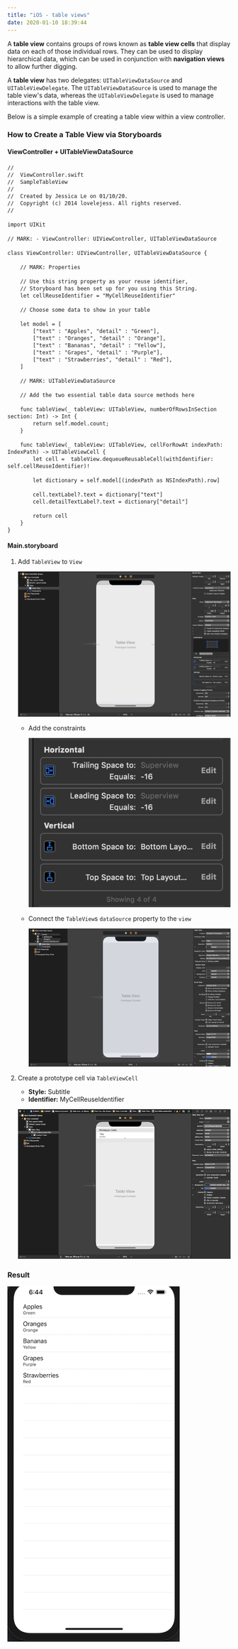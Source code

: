 ```yaml
---
title: "iOS - table views"
date: 2020-01-10 18:39:44
---
```


A **table view** contains groups of rows known as **table view cells** that display data on each of those individual rows. They can be used to display hierarchical data, which can be used in conjunction with **navigation views** to allow further digging.

A **table view** has two delegates: `UITableViewDataSource` and  `UITableViewDelegate`. The `UITableViewDataSource` is used to manage the table view's data, whereas the `UITableViewDelegate` is used to manage interactions with the table view.

Below is a simple example of creating a table view within a view controller.

### How to Create a Table View via Storyboards

#### ViewController + UITableViewDataSource
    //
    //  ViewController.swift
    //  SampleTableView
    //
    //  Created by Jessica Le on 01/10/20.
    //  Copyright (c) 2014 lovelejess. All rights reserved.
    //

    import UIKit

    // MARK: - ViewController: UIViewController, UITableViewDataSource

    class ViewController: UIViewController, UITableViewDataSource {
        
        // MARK: Properties
        
        // Use this string property as your reuse identifier, 
        // Storyboard has been set up for you using this String.
        let cellReuseIdentifier = "MyCellReuseIdentifier"
        
        // Choose some data to show in your table
        
        let model = [
            ["text" : "Apples", "detail" : "Green"],
            ["text" : "Oranges", "detail" : "Orange"],
            ["text" : "Bananas", "detail" : "Yellow"],
            ["text" : "Grapes", "detail" : "Purple"],
            ["text" : "Strawberries", "detail" : "Red"],
        ]
        
        // MARK: UITableViewDataSource
        
        // Add the two essential table data source methods here
        
        func tableView(_ tableView: UITableView, numberOfRowsInSection section: Int) -> Int {
            return self.model.count;
        }
        
        func tableView(_ tableView: UITableView, cellForRowAt indexPath: IndexPath) -> UITableViewCell {
            let cell =  tableView.dequeueReusableCell(withIdentifier: self.cellReuseIdentifier)!
            
            let dictionary = self.model[(indexPath as NSIndexPath).row]
            
            cell.textLabel?.text = dictionary["text"]
            cell.detailTextLabel?.text = dictionary["detail"]
            
            return cell
        }
    }

#### Main.storyboard

1. Add `TableView` to `View`

    ![tableview-constraints](../images/tableview-constraints.png)  

    * Add the constraints

        ![tableview-constraints-specific](../images/tableview-constraints-specific.png)

    * Connect the `TableView`s `dataSource` property to the `view` 

        ![tableview-datasource](../images/tableview-datasource.png)

1. Create a prototype cell via `TableViewCell`
    * **Style:** Subtitle
    * **Identifier:** MyCellReuseIdentifier

    ![tableview-reuseidentifier](../images/tableview-reuseidentifier.png)     

### Result

![tableview-simple-table-view](../images/tableview-simple-table-view.png)  